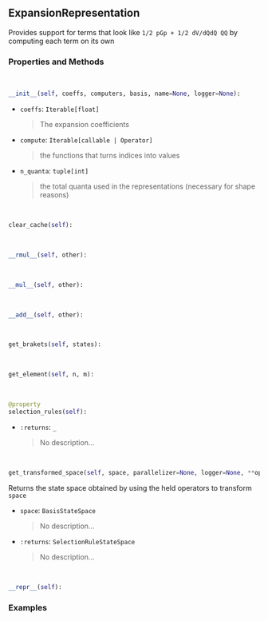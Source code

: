 ## <a id="Psience.BasisReps.Terms.ExpansionRepresentation">ExpansionRepresentation</a>
Provides support for terms that look like `1/2 pGp + 1/2 dV/dQdQ QQ` by computing each term on its own

### Properties and Methods
<a id="Psience.BasisReps.Terms.ExpansionRepresentation.__init__" class="docs-object-method">&nbsp;</a>
```python
__init__(self, coeffs, computers, basis, name=None, logger=None): 
```

- `coeffs`: `Iterable[float]`
    >The expansion coefficients
- `compute`: `Iterable[callable | Operator]`
    >the functions that turns indices into values
- `n_quanta`: `tuple[int]`
    >the total quanta used in the representations (necessary for shape reasons)

<a id="Psience.BasisReps.Terms.ExpansionRepresentation.clear_cache" class="docs-object-method">&nbsp;</a>
```python
clear_cache(self): 
```

<a id="Psience.BasisReps.Terms.ExpansionRepresentation.__rmul__" class="docs-object-method">&nbsp;</a>
```python
__rmul__(self, other): 
```

<a id="Psience.BasisReps.Terms.ExpansionRepresentation.__mul__" class="docs-object-method">&nbsp;</a>
```python
__mul__(self, other): 
```

<a id="Psience.BasisReps.Terms.ExpansionRepresentation.__add__" class="docs-object-method">&nbsp;</a>
```python
__add__(self, other): 
```

<a id="Psience.BasisReps.Terms.ExpansionRepresentation.get_brakets" class="docs-object-method">&nbsp;</a>
```python
get_brakets(self, states): 
```

<a id="Psience.BasisReps.Terms.ExpansionRepresentation.get_element" class="docs-object-method">&nbsp;</a>
```python
get_element(self, n, m): 
```

<a id="Psience.BasisReps.Terms.ExpansionRepresentation.selection_rules" class="docs-object-method">&nbsp;</a>
```python
@property
selection_rules(self): 
```

- `:returns`: `_`
    >No description...

<a id="Psience.BasisReps.Terms.ExpansionRepresentation.get_transformed_space" class="docs-object-method">&nbsp;</a>
```python
get_transformed_space(self, space, parallelizer=None, logger=None, **opts): 
```
Returns the state space obtained by using the
        held operators to transform `space`
- `space`: `BasisStateSpace`
    >No description...
- `:returns`: `SelectionRuleStateSpace`
    >No description...

<a id="Psience.BasisReps.Terms.ExpansionRepresentation.__repr__" class="docs-object-method">&nbsp;</a>
```python
__repr__(self): 
```

### Examples


